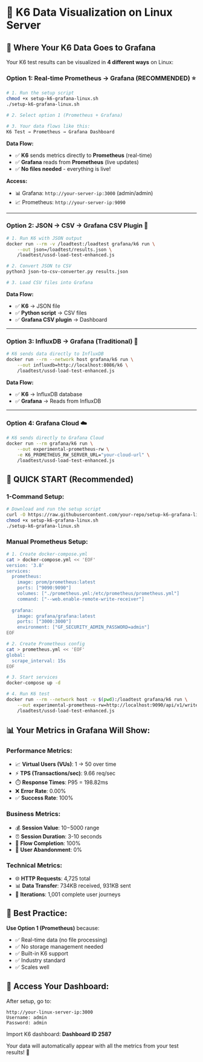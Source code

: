 # 🐧 K6 Data Visualization on Linux Server

## 🎯 Where Your K6 Data Goes to Grafana

Your K6 test results can be visualized in **4 different ways** on Linux:

### **Option 1: Real-time Prometheus → Grafana (RECOMMENDED)** ⭐

```bash
# 1. Run the setup script
chmod +x setup-k6-grafana-linux.sh
./setup-k6-grafana-linux.sh

# 2. Select option 1 (Prometheus + Grafana)

# 3. Your data flows like this:
K6 Test → Prometheus → Grafana Dashboard
```

**Data Flow:**
- ✅ **K6** sends metrics directly to **Prometheus** (real-time)
- ✅ **Grafana** reads from **Prometheus** (live updates)
- ✅ **No files needed** - everything is live!

**Access:**
- 📊 Grafana: `http://your-server-ip:3000` (admin/admin)
- 📈 Prometheus: `http://your-server-ip:9090`

---

### **Option 2: JSON → CSV → Grafana CSV Plugin** 📄

```bash
# 1. Run K6 with JSON output
docker run --rm -v /loadtest:/loadtest grafana/k6 run \
    --out json=/loadtest/results.json \
    /loadtest/ussd-load-test-enhanced.js

# 2. Convert JSON to CSV
python3 json-to-csv-converter.py results.json

# 3. Load CSV files into Grafana
```

**Data Flow:**
- ✅ **K6** → JSON file
- ✅ **Python script** → CSV files  
- ✅ **Grafana CSV plugin** → Dashboard

---

### **Option 3: InfluxDB → Grafana (Traditional)** 💾

```bash
# K6 sends data directly to InfluxDB
docker run --rm --network host grafana/k6 run \
    --out influxdb=http://localhost:8086/k6 \
    /loadtest/ussd-load-test-enhanced.js
```

**Data Flow:**
- ✅ **K6** → InfluxDB database
- ✅ **Grafana** → Reads from InfluxDB

---

### **Option 4: Grafana Cloud** ☁️

```bash
# K6 sends directly to Grafana Cloud
docker run --rm grafana/k6 run \
    --out experimental-prometheus-rw \
    -e K6_PROMETHEUS_RW_SERVER_URL="your-cloud-url" \
    /loadtest/ussd-load-test-enhanced.js
```

## 🚀 **QUICK START (Recommended)**

### **1-Command Setup:**

```bash
# Download and run the setup script
curl -O https://raw.githubusercontent.com/your-repo/setup-k6-grafana-linux.sh
chmod +x setup-k6-grafana-linux.sh
./setup-k6-grafana-linux.sh
```

### **Manual Prometheus Setup:**

```bash
# 1. Create docker-compose.yml
cat > docker-compose.yml << 'EOF'
version: '3.8'
services:
  prometheus:
    image: prom/prometheus:latest
    ports: ["9090:9090"]
    volumes: ["./prometheus.yml:/etc/prometheus/prometheus.yml"]
    command: ["--web.enable-remote-write-receiver"]
  
  grafana:
    image: grafana/grafana:latest
    ports: ["3000:3000"]
    environment: ["GF_SECURITY_ADMIN_PASSWORD=admin"]
EOF

# 2. Create Prometheus config
cat > prometheus.yml << 'EOF'
global:
  scrape_interval: 15s
EOF

# 3. Start services
docker-compose up -d

# 4. Run K6 test
docker run --rm --network host -v $(pwd):/loadtest grafana/k6 run \
    --out experimental-prometheus-rw=http://localhost:9090/api/v1/write \
    /loadtest/ussd-load-test-enhanced.js
```

## 📊 **Your Metrics in Grafana Will Show:**

### **Performance Metrics:**
- 📈 **Virtual Users (VUs)**: 1 → 50 over time
- ⚡ **TPS (Transactions/sec)**: 9.66 req/sec
- ⏱️ **Response Times**: P95 = 198.82ms
- ❌ **Error Rate**: 0.00%
- ✅ **Success Rate**: 100%

### **Business Metrics:**
- 💰 **Session Value**: $10-$5000 range
- ⏰ **Session Duration**: 3-10 seconds
- 🎯 **Flow Completion**: 100%
- 📱 **User Abandonment**: 0%

### **Technical Metrics:**
- 🌐 **HTTP Requests**: 4,725 total
- 📊 **Data Transfer**: 734KB received, 931KB sent
- 🔄 **Iterations**: 1,001 complete user journeys

## 🎯 **Best Practice:**

**Use Option 1 (Prometheus)** because:
- ✅ Real-time data (no file processing)
- ✅ No storage management needed
- ✅ Built-in K6 support
- ✅ Industry standard
- ✅ Scales well

## 📱 **Access Your Dashboard:**

After setup, go to:
```
http://your-linux-server-ip:3000
Username: admin
Password: admin
```

Import K6 dashboard: **Dashboard ID 2587**

Your data will automatically appear with all the metrics from your test results! 🚀
